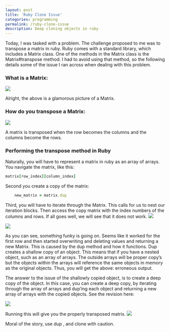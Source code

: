 ```yaml
---
layout: post
title: 'Ruby Clone Issue'
categories: programming
permalink: /ruby-clone-issue
description: Deep cloning objects in ruby
---
```


Today, I was tasked with a problem. The challenge proposed to me was to transpose a matrix in ruby. Ruby comes with a standard library, which includes a Matrix class. One of the methods in the Matrix class is the Matrix#transpose method. I had to avoid using that method, so the following details some of the issue I ran across when dealing with this problem.

### What is a Matrix:
<img src="https://b4thestorm.github.io/pages/assets/images/1_R7IahWysmNvBf37a96c7Dg.gif">


Alright, the above is a glamorous picture of a Matrix.

### How do you transpose a Matrix:
<img src="https://b4thestorm.github.io/pages/assets/images/1_eUxasDyZ9SegXzXEFjD6Sw.png">

A matrix is transposed when the row becomes the columns and the columns become the rows.

### Performing the transpose method in Ruby

Naturally, you will have to represent a matrix in ruby as an array of arrays. You navigate the matrix, like this:
```ruby
matrix[row_index][column_index]
```

Second you create a copy of the matrix:
```ruby
    new_matrix = matrix.dup
```

Third, you will have to iterate through the Matrix. This calls for us to nest our iteration blocks. Then access the copy matrix with the index numbers of the columns and rows. If all goes well, we will see that it does not work.
<img src="https://b4thestorm.github.io/pages/assets/images/1_-Kb8W8CokhFgmVrsvSmhzA.png">

<img src="https://b4thestorm.github.io/pages/assets/images/1_MuA_3c2TnCS2cBWholJr_A.png">


As you can see, something funky is going on. Seems like it worked for the first row and then started overwriting and deleting values and returning a new Matrix. This is caused by the dup method and how it functions. Dup creates a shallow copy of an object. This means that if you have a nested object, such as an array of arrays. The outside arrays will be proper copy’s but the objects within the arrays will reference the same objects in memory as the original objects. Thus, you will get the above: erroneous output.

The answer to the issue of the shallowly copied object, is to create a deep copy of the object. In this case, you can create a deep copy, by iterating through the array of arrays and dup’ing each object and returning a new array of arrays with the copied objects. See the revision here:

<img src="https://b4thestorm.github.io/pages/assets/images/1_A2hAziLYPTweqdtd16FaBw.png">

Running this will give you the properly transposed matrix.
<img src="https://b4thestorm.github.io/pages/assets/images/1_GHMOKkBwkHFCT4fm5MI52Q.png">

Moral of the story, use dup , and clone with caution.

